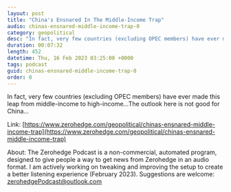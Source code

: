 ```yaml
---
layout: post
title: "China's Ensnared In The Middle-Income Trap"
audio: chinas-ensnared-middle-income-trap-0
category: geopolitical
desc: "In fact, very few countries (excluding OPEC members) have ever made this leap from middle-income to high-income...The outlook here is not good for China..."
duration: 00:07:32
length: 452
datetime: Thu, 16 Feb 2023 03:25:00 +0000
tags: podcast
guid: chinas-ensnared-middle-income-trap-0
order: 0
---
```

In fact, very few countries (excluding OPEC members) have ever made this leap from middle-income to high-income...The outlook here is not good for China...

Link: [https://www.zerohedge.com/geopolitical/chinas-ensnared-middle-income-trap](https://www.zerohedge.com/geopolitical/chinas-ensnared-middle-income-trap)

About: The Zerohedge Podcast is a non-commercial, automated program, designed to give people a way to get news from Zerohedge in an audio format.  I am actively working on tweaking and improving the setup to create a better listening experience (February 2023).  Suggestions are welcome: [zerohedgePodcast@outlook.com](mailto:zerohedgePodcast@outlook.com)